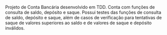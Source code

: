 Projeto de Conta Bancária desenvolvido em TDD. Conta com funções de consulta de saldo, depósito e saque. Possui testes das funções de consulta de saldo, depósito e saque, além de casos de verificação para tentativas de saque de valores superiores ao saldo e de valores de saque e depósito inválidos.
